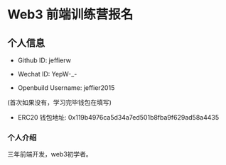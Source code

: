 # Web3 前端训练营报名

## 个人信息

* Github ID: jeffierw

* Wechat ID: YepW-_-

* Openbuild Username: jeffier2015

(首次如果没有，学习完毕钱包在填写)

* ERC20 钱包地址: 0x119b4976ca5d34a7ed501b8fba9f629ad58a4435

### 个人介绍

三年前端开发，web3初学者。


